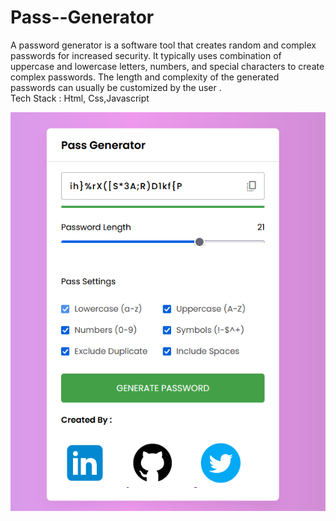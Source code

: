 # Pass--Generator
A password generator is a software tool that creates random and complex passwords for increased security. It typically uses combination of uppercase and lowercase letters, numbers, and special characters to create complex passwords. The length and complexity of the generated passwords can usually be customized by the user .
<br>
Tech Stack :  Html, Css,Javascript 

![Screenshot ](https://github.com/HarshSingh21/Pass--Generator/blob/main/image/screenshot.png?raw=true)

